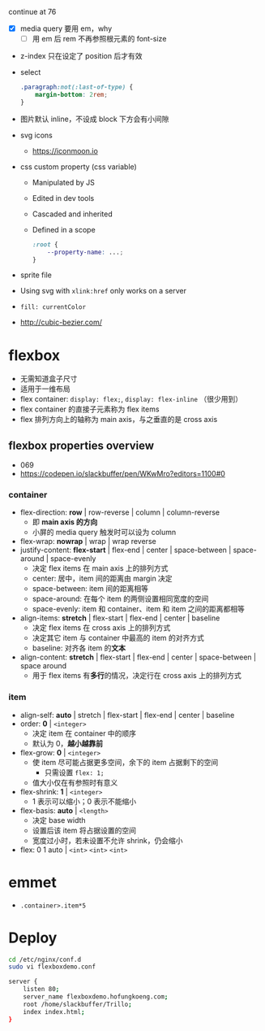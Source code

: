 continue at 76

- [x] media query 要用 em，why
    - [ ] 用 em 后 rem 不再参照根元素的 font-size
- z-index 只在设定了 position 后才有效
- select

    ```css
    .paragraph:not(:last-of-type) {
        margin-bottom: 2rem;
    }
    ```

- 图片默认 inline，不设成 block 下方会有小间隙 
- svg icons
    - https://iconmoon.io
- css custom property (css variable)
    - Manipulated by JS
    - Edited in dev tools
    - Cascaded and inherited
    - Defined in a scope

        ```css
        :root {
            --property-name: ...;
        }
        ```

- sprite file
- Using svg with `xlink:href` only works on a server
- `fill: currentColor`
- http://cubic-bezier.com/
# flexbox
- 无需知道盒子尺寸
- 适用于一维布局
- flex container: `display: flex;`, `display: flex-inline` （很少用到）
- flex container 的直接子元素称为 flex items
- flex 排列方向上的轴称为 main axis，与之垂直的是 cross axis
## flexbox properties overview
- 069
- https://codepen.io/slackbuffer/pen/WKwMro?editors=1100#0
### container
- flex-direction: **row** | row-reverse | column | column-reverse
    - 即 **main axis 的方向**
    - 小屏的 media query 触发时可以设为 column
- flex-wrap: **nowrap** | wrap | wrap reverse
- justify-content: **flex-start** | flex-end | center | space-between | space-around | space-evenly
    - 决定 flex items 在 main axis 上的排列方式
    - center: 居中，item 间的距离由 margin 决定
    - space-between: item 间的距离相等
    - space-around: 在每个 item 的两侧设置相同宽度的空间
    - space-evenly: item 和 container、item 和 item 之间的距离都相等
- align-items: **stretch** | flex-start | flex-end | center | baseline
    - 决定 flex items 在 cross axis 上的排列方式
    - 决定其它 item 与 container 中最高的 item 的对齐方式 
    - baseline: 对齐各 item 的**文本**
- align-content: **stretch** | flex-start | flex-end | center | space-between | space around
    - 用于 flex items 有**多行**的情况，决定行在 cross axis 上的排列方式
### item
- align-self: **auto** | stretch | flex-start | flex-end | center | baseline
- order: **0** | `<integer>`
    - 决定 item 在 container 中的顺序
    - 默认为 0，**越小越靠前**
- flex-grow: **0** | `<integer>`
    - 使 item 尽可能占据更多空间，余下的 item 占据剩下的空间
        - 只需设置 `flex: 1;`
    - 值大小仅在有参照时有意义
- flex-shrink: **1** | `<integer>`
    - 1 表示可以缩小；0 表示不能缩小
- flex-basis: **auto** | `<length>` 
    - 决定 base width
    - 设置后该 item 将占据设置的空间
    - 宽度过小时，若未设置不允许 shrink，仍会缩小
- flex: 0 1 auto | `<int>` `<int>` `<int>`
# emmet
- `.container>.item*5`
# Deploy

```bash
cd /etc/nginx/conf.d
sudo vi flexboxdemo.conf

server {
    listen 80;
    server_name flexboxdemo.hofungkoeng.com;
    root /home/slackbuffer/Trillo;
    index index.html;
}
```